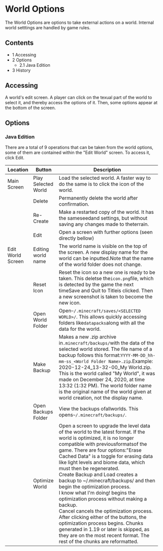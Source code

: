 # World Options
The World Options are options to take external actions on a world. Internal world setttings are handled by game rules.

## Contents
- 1 Accessing
- 2 Options
	- 2.1 Java Edition
- 3 History

## Accessing
A world's edit screen.
A player can click on the texual part of the world to select it, and thereby access the options of it. Then, some options appear at the bottom of the screen. 

## Options
### Java Edition
There are a total of 9 operations that can be taken from the world options, some of them are contained within the "Edit World" screen. To access it, click Edit.

| Location          | Button              | Description                                                                                                                                                                                                                                                                                                                                                                                                                                                                                                                                                                                                                                                                                                                                                        |
|-------------------|---------------------|--------------------------------------------------------------------------------------------------------------------------------------------------------------------------------------------------------------------------------------------------------------------------------------------------------------------------------------------------------------------------------------------------------------------------------------------------------------------------------------------------------------------------------------------------------------------------------------------------------------------------------------------------------------------------------------------------------------------------------------------------------------------|
| Main Screen       | Play Selected World | Load the selected world. A faster way to do the same is to click the icon of the world.                                                                                                                                                                                                                                                                                                                                                                                                                                                                                                                                                                                                                                                                            |
|                   | Delete              | Permanently delete the world after confirmation.                                                                                                                                                                                                                                                                                                                                                                                                                                                                                                                                                                                                                                                                                                                   |
|                   | Re-Create           | Make a restarted copy of the world. It has the sameseedand settings, but without saving any changes made to theterrain.                                                                                                                                                                                                                                                                                                                                                                                                                                                                                                                                                                                                                                            |
|                   | Edit                | Open a screen with further options (seen directly bellow)                                                                                                                                                                                                                                                                                                                                                                                                                                                                                                                                                                                                                                                                                                          |
| Edit World Screen | Editing world name  | The world name is visible on the top of the screen.  A new display name for the world can be inputted.Note that the name of the world folder does not change.                                                                                                                                                                                                                                                                                                                                                                                                                                                                                                                                                                                                      |
|                   | Reset Icon          | Reset the icon so a new one is ready to be taken. This deletse the`icon.png`file, which is detected by the game the next timeSave and Quit to Titleis clicked. Then a new screenshot is taken to become the new icon.                                                                                                                                                                                                                                                                                                                                                                                                                                                                                                                                              |
|                   | Open World Folder   | Open`~/.minecraft/saves/<SELECTED WORLD>/`. This allows quickly accessing folders like`datapacks`along with all the data for the world.                                                                                                                                                                                                                                                                                                                                                                                                                                                                                                                                                                                                                            |
|                   | Make Backup         | Makes a new .zip archive in`.minecraft/backups/`with the data of the selected world stored. The file name of a backup follows this format:`YYYY-MM-DD_hh-mm-ss_<World Folder Name>.zip`.Example: 2020-12-24_13-32-00_My World.zip. This is the world called "My World", it was made on December 24, 2020, at time 13:32 (1:32 PM). The world folder name is the original name of the world given at world creation, not the display name.                                                                                                                                                                                                                                                                                                                          |
|                   | Open Backups Folder | View the backups ofallworlds. This opens`~/.minecraft/backups/`.                                                                                                                                                                                                                                                                                                                                                                                                                                                                                                                                                                                                                                                                                                   |
|                   | Optimize World      | Open a screen to upgrade the level data of the world to the latest format. If the world is optimized, it is no longer compatible with previousformatsof the game. There are four options:"Erase Cached Data" is a toggle for erasing data like light levels and biome data, which must then be regenerated.<br/>Create Backup and Load creates a backup to ~/.minecraft/backups/ and then begin the optimization process.<br/>I know what I'm doing! begins the optimization process without making a backup.<br/>Cancel cancels the optimization process.<br/>After clicking either of the buttons, the optimization process begins. Chunks generated in 1.19 or later is skipped, as they are on the most recent format. The rest of the chunks are reformatted. |

